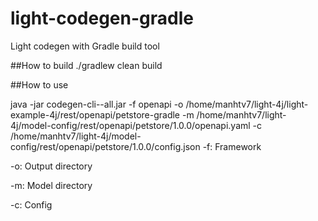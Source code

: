 # light-codegen-gradle
Light codegen with Gradle build tool

##How to build
./gradlew clean build

##How to use

java -jar codegen-cli-<version>-all.jar -f openapi -o /home/manhtv7/light-4j/light-example-4j/rest/openapi/petstore-gradle -m /home/manhtv7/light-4j/model-config/rest/openapi/petstore/1.0.0/openapi.yaml -c /home/manhtv7/light-4j/model-config/rest/openapi/petstore/1.0.0/config.json
-f: Framework

-o: Output directory

-m: Model directory

-c: Config